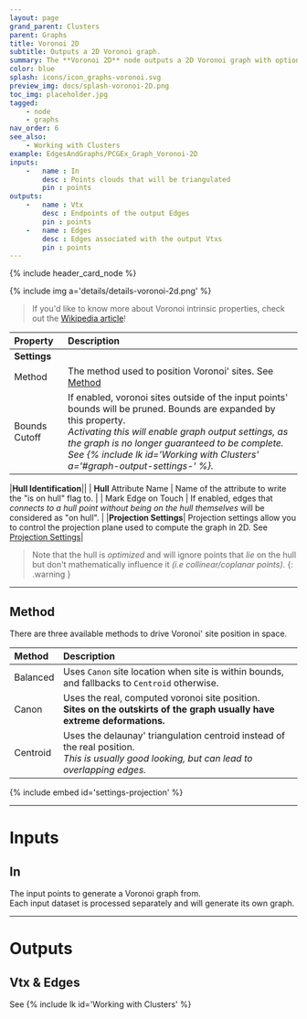 ```yaml
---
layout: page
grand_parent: Clusters
parent: Graphs
title: Voronoi 2D
subtitle: Outputs a 2D Voronoi graph.
summary: The **Voronoi 2D** node outputs a 2D Voronoi graph with options like balanced, canon, or centroid positioning. Adjust bounds, prune sites, and mark edges on the hull. 
color: blue
splash: icons/icon_graphs-voronoi.svg
preview_img: docs/splash-voronoi-2D.png
toc_img: placeholder.jpg
tagged:
    - node
    - graphs
nav_order: 6
see_also:
    - Working with Clusters
example: EdgesAndGraphs/PCGEx_Graph_Voronoi-2D
inputs:
    -   name : In
        desc : Points clouds that will be triangulated
        pin : points
outputs:
    -   name : Vtx
        desc : Endpoints of the output Edges
        pin : points
    -   name : Edges
        desc : Edges associated with the output Vtxs
        pin : points
---
```


{% include header_card_node %}

{% include img a='details/details-voronoi-2d.png' %} 

> If you'd like to know more about Voronoi intrinsic properties, check out the [Wikipedia article](https://en.wikipedia.org/wiki/Voronoi_diagram)!

| Property       | Description          |
|:-------------|:------------------|
|**Settings**||
| Method           | The method used to position Voronoi' sites. See [Method](#method)  |
| Bounds Cutoff           | If enabled, voronoi sites outside of the input points' bounds will be pruned. Bounds are expanded by this property.<br>*Activating this will enable graph output settings, as the graph is no longer guaranteed to be complete. See {% include lk id='Working with Clusters' a='#graph-output-settings-' %}.*  |

|**Hull Identification**||
| **Hull** Attribute Name           | Name of the attribute to write the "is on hull" flag to. |
| Mark Edge on Touch           | If enabled, edges that *connects to a hull point without being on the hull themselves* will be considered as "on hull". |
|**Projection Settings**| Projection settings allow you to control the projection plane used to compute the graph in 2D. See [Projection Settings](#settings-projection)|

> Note that the hull is *optimized* and will ignore points that *lie* on the hull but don't mathematically influence it *(i.e collinear/coplanar points)*.
{: .warning }

---
## Method

There are three available methods to drive Voronoi' site position in space.

| Method       | Description          |
|:-------------|:------------------|
| Balanced           | Uses `Canon` site location when site is within bounds, and fallbacks to `Centroid` otherwise. |
| Canon           | Uses the real, computed voronoi site position.<br>**Sites on the outskirts of the graph usually have extreme deformations.**  |
| Centroid           | Uses the delaunay' triangulation centroid instead of the real position.<br>*This is usually good looking, but can lead to overlapping edges.*  |

{% include embed id='settings-projection' %}

---
# Inputs
## In
The input points to generate a Voronoi graph from.  
Each input dataset is processed separately and will generate its own graph.

---
# Outputs
## Vtx & Edges
See {% include lk id='Working with Clusters' %}